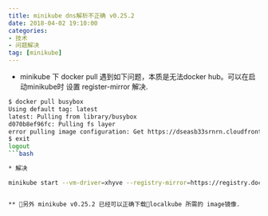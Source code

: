 ```yaml
---
title: minikube dns解析不正确 v0.25.2 
date: 2018-04-02 19:10:00
categories: 
- 技术
- 问题解决
tag: [minikube]
---
```


* minikube 下 docker pull 遇到如下问题，本质是无法docker hub。可以在启动minikube时 设置 register-mirror 解决.
```bash
$ docker pull busybox
Using default tag: latest
latest: Pulling from library/busybox
d070b8ef96fc: Pulling fs layer
error pulling image configuration: Get https://dseasb33srnrn.cloudfront.net/registry-v2/docker/registry/v2/blobs/sha256/f6/f6e427c148a766d2d6c117d67359a0aa7d133b5bc05830a7ff6e8b64ff6b1d1d/data?Expires=1522710550&Signature=SVHVIzKYGemU72iOB1q-XVUtQ0ik7sVLmntzXseV2ih-RpN88Bg4J0E4QkSndDIFlhCODS2A8fFVaAxTEVrzIkfe6ihcT7i2lkT9KAsvj2JHFC7cOBckBHZQB-RncaTwnK2ygWRUqXqDcsSjXUuzXeWPXxtYLrakl7n2uR3ENXE_&Key-Pair-Id=APKAJECH5M7VWIS5YZ6Q: net/http: TLS handshake timeout
$ exit
logout
```bash

* 解决

minikube start --vm-driver=xhyve --registry-mirror=https://registry.docker-cn.com -v 7


** 另外 minikube v0.25.2 已经可以正确下载localkube 所需的 image镜像.